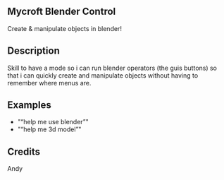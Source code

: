 ## Mycroft Blender Control
Create & manipulate objects in blender!

## Description
Skill to have a mode so i can run blender operators (the guis buttons) so that i can quickly create and manipulate objects without having to remember where menus are.

## Examples
 - "“help me use blender”"
 - "“help me 3d model”"


## Credits
Andy



